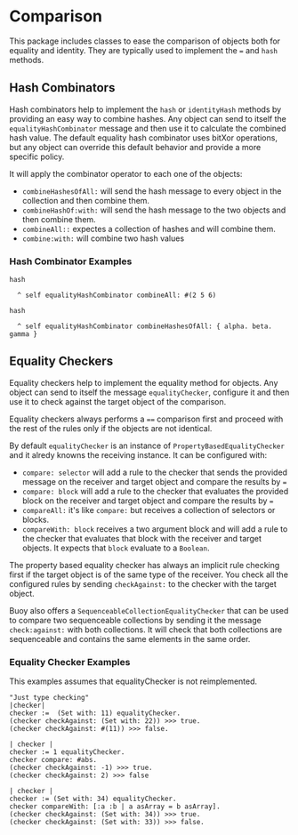 # Comparison

This package includes classes to ease the comparison of objects both for
equality and identity. They are typically used to implement the `=` and `hash` methods.

## Hash Combinators

Hash combinators help to implement the `hash` or `identityHash` methods by
providing an easy way to combine hashes. Any object can send to itself the
`equalityHashCombinator` message and then use it to calculate the combined hash
value. The default equality hash combinator uses bitXor operations, but any
object can override this default behavior and provide a more specific policy.

It will apply the combinator operator to each one of the objects:

- `combineHashesOfAll:` will send the hash message to every object in the
  collection and then combine them.
- `combineHashOf:with:` will send the hash message to the two objects and then
  combine them.
- `combineAll::` expectes a collection of hashes and will combine them.
- `combine:with:` will combine two hash values

### Hash Combinator Examples

```smalltalk
hash

  ^ self equalityHashCombinator combineAll: #(2 5 6)

hash

  ^ self equalityHashCombinator combineHashesOfAll: { alpha. beta. gamma }
```

## Equality Checkers

Equality checkers help to implement the equality method for objects. Any object
can send to itself the message `equalityChecker`, configure it and then use it
to check against the target object of the comparison.

Equality checkers always performs a `==` comparison first and proceed with the
rest of the rules only if the objects are not identical.

By default `equalityChecker` is an instance of `PropertyBasedEqualityChecker`
and it alredy knowns the receiving instance. It can be configured with:

- `compare: selector` will add a rule to the checker that sends the provided
  message on the receiver and target object and compare the results by `=`
- `compare: block` will add a rule to the checker that evaluates the provided
  block on the receiver and target object and compare the results by `=`
- `compareAll:` it's like `compare:` but receives a collection of selectors or blocks.
- `compareWith: block` receives a two argument block and will add a rule to the
  checker that evaluates that block with the receiver and target objects. It
  expects that `block` evaluate to a `Boolean`.

The property based equality checker has always an implicit rule checking first
if the target object is of the same type of the receiver. You check all the
configured rules by sending `checkAgainst:` to the checker with the target object.

Buoy also offers a `SequenceableCollectionEqualityChecker` that can be used to
compare two sequenceable collections by sending it the message
`check:against:` with both collections. It will check that both collections are
sequenceable and contains the same elements in the same order.

### Equality Checker Examples

This examples assumes that equalityChecker is not reimplemented.

```smalltalk
"Just type checking"
|checker|
checker :=  (Set with: 11) equalityChecker.
(checker checkAgainst: (Set with: 22)) >>> true.
(checker checkAgainst: #(11)) >>> false.
```

```smalltalk
| checker |
checker := 1 equalityChecker.
checker compare: #abs.
(checker checkAgainst: -1) >>> true.
(checker checkAgainst: 2) >>> false      
```

```smalltalk
| checker |
checker := (Set with: 34) equalityChecker.
checker compareWith: [:a :b | a asArray = b asArray].
(checker checkAgainst: (Set with: 34)) >>> true.
(checker checkAgainst: (Set with: 33)) >>> false.
```
